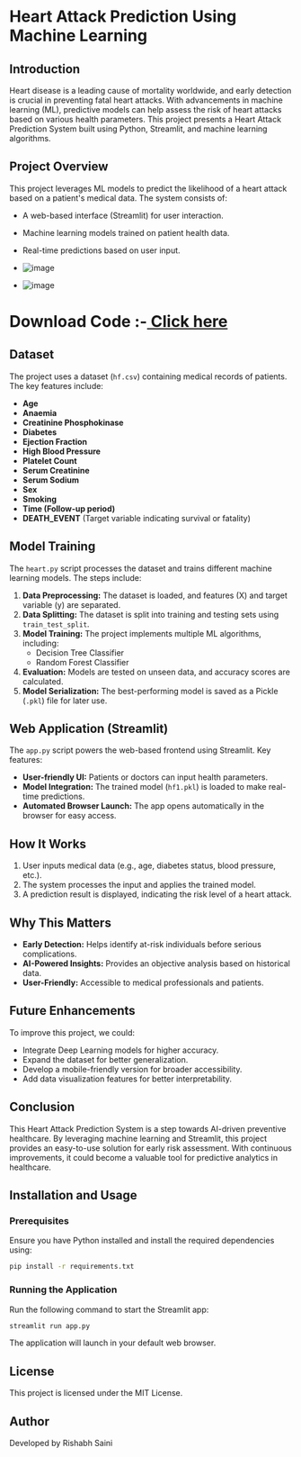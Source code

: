 # Heart Attack Prediction Using Machine Learning

## Introduction
Heart disease is a leading cause of mortality worldwide, and early detection is crucial in preventing fatal heart attacks. With advancements in machine learning (ML), predictive models can help assess the risk of heart attacks based on various health parameters. This project presents a Heart Attack Prediction System built using Python, Streamlit, and machine learning algorithms.

## Project Overview
This project leverages ML models to predict the likelihood of a heart attack based on a patient's medical data. The system consists of:
- A web-based interface (Streamlit) for user interaction.
- Machine learning models trained on patient health data.
- Real-time predictions based on user input.

- ![image](https://github.com/user-attachments/assets/1c222196-974c-4895-9869-672a37c40c35)
- ![image](https://github.com/user-attachments/assets/07892d32-ac6f-453b-8bb4-d12c92e34468)

# Download Code :-[ Click here](https://updategadh.com/)

## Dataset
The project uses a dataset (`hf.csv`) containing medical records of patients. The key features include:
- **Age**
- **Anaemia**
- **Creatinine Phosphokinase**
- **Diabetes**
- **Ejection Fraction**
- **High Blood Pressure**
- **Platelet Count**
- **Serum Creatinine**
- **Serum Sodium**
- **Sex**
- **Smoking**
- **Time (Follow-up period)**
- **DEATH_EVENT** (Target variable indicating survival or fatality)

## Model Training
The `heart.py` script processes the dataset and trains different machine learning models. The steps include:

1. **Data Preprocessing:** The dataset is loaded, and features (X) and target variable (y) are separated.
2. **Data Splitting:** The dataset is split into training and testing sets using `train_test_split`.
3. **Model Training:** The project implements multiple ML algorithms, including:
   - Decision Tree Classifier
   - Random Forest Classifier
4. **Evaluation:** Models are tested on unseen data, and accuracy scores are calculated.
5. **Model Serialization:** The best-performing model is saved as a Pickle (`.pkl`) file for later use.

## Web Application (Streamlit)
The `app.py` script powers the web-based frontend using Streamlit. Key features:
- **User-friendly UI:** Patients or doctors can input health parameters.
- **Model Integration:** The trained model (`hf1.pkl`) is loaded to make real-time predictions.
- **Automated Browser Launch:** The app opens automatically in the browser for easy access.

## How It Works
1. User inputs medical data (e.g., age, diabetes status, blood pressure, etc.).
2. The system processes the input and applies the trained model.
3. A prediction result is displayed, indicating the risk level of a heart attack.

## Why This Matters
- **Early Detection:** Helps identify at-risk individuals before serious complications.
- **AI-Powered Insights:** Provides an objective analysis based on historical data.
- **User-Friendly:** Accessible to medical professionals and patients.

## Future Enhancements
To improve this project, we could:
- Integrate Deep Learning models for higher accuracy.
- Expand the dataset for better generalization.
- Develop a mobile-friendly version for broader accessibility.
- Add data visualization features for better interpretability.

## Conclusion
This Heart Attack Prediction System is a step towards AI-driven preventive healthcare. By leveraging machine learning and Streamlit, this project provides an easy-to-use solution for early risk assessment. With continuous improvements, it could become a valuable tool for predictive analytics in healthcare.

## Installation and Usage
### Prerequisites
Ensure you have Python installed and install the required dependencies using:
```bash
pip install -r requirements.txt
```

### Running the Application
Run the following command to start the Streamlit app:
```bash
streamlit run app.py
```
The application will launch in your default web browser.

## License
This project is licensed under the MIT License.

## Author
Developed by Rishabh Saini

